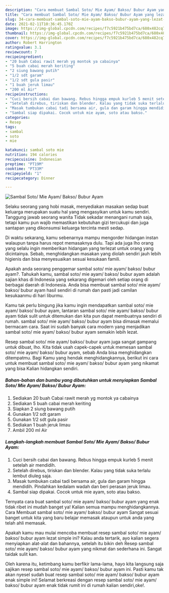```yaml
---
description: "Cara membuat Sambal Soto/ Mie Ayam/ Bakso/ Bubur Ayam yang lezat dan Mudah Dibuat"
title: "Cara membuat Sambal Soto/ Mie Ayam/ Bakso/ Bubur Ayam yang lezat dan Mudah Dibuat"
slug: 34-cara-membuat-sambal-soto-mie-ayam-bakso-bubur-ayam-yang-lezat-dan-mudah-dibuat
date: 2021-02-11T10:36:45.170Z
image: https://img-global.cpcdn.com/recipes/f7c5921b475bd7ca/680x482cq70/sambal-soto-mie-ayam-bakso-bubur-ayam-foto-resep-utama.jpg
thumbnail: https://img-global.cpcdn.com/recipes/f7c5921b475bd7ca/680x482cq70/sambal-soto-mie-ayam-bakso-bubur-ayam-foto-resep-utama.jpg
cover: https://img-global.cpcdn.com/recipes/f7c5921b475bd7ca/680x482cq70/sambal-soto-mie-ayam-bakso-bubur-ayam-foto-resep-utama.jpg
author: Robert Harrington
ratingvalue: 3.1
reviewcount: 7
recipeingredient:
- "20 buah Cabai rawit merah yg montok ya cabainya"
- "5 buah cabai merah keriting"
- "2 siung bawang putih"
- "1/2 sdt garam"
- "1/2 sdt gula pasir"
- "1 buah jeruk limau"
- "200 ml Air"
recipeinstructions:
- "Cuci bersih cabai dan bawang. Rebus hingga empuk kurleb 5 menit setelah air mendidih."
- "Setelah direbus, tiriskan dan blender. Kalau yang tidak suka terlalu lembut diuleg saja."
- "Masak tumbukan cabai tadi bersama air, gula dan garam hingga mendidih. Pindahkan kedalam wadah dan beri perasan jeruk limau."
- "Sambal siap dipakai. Cocok untuk mie ayam, soto atau bakso."
categories:
- Resep
tags:
- sambal
- soto
- mie

katakunci: sambal soto mie 
nutrition: 194 calories
recipecuisine: Indonesian
preptime: "PT19M"
cooktime: "PT33M"
recipeyield: "1"
recipecategory: Dinner

---
```



![Sambal Soto/ Mie Ayam/ Bakso/ Bubur Ayam](https://img-global.cpcdn.com/recipes/f7c5921b475bd7ca/680x482cq70/sambal-soto-mie-ayam-bakso-bubur-ayam-foto-resep-utama.jpg)

Selaku seorang yang hobi masak, menyediakan masakan sedap buat keluarga merupakan suatu hal yang mengasyikan untuk kamu sendiri. Tanggung jawab seorang  wanita Tidak sekadar menangani rumah saja, tetapi kamu pun wajib memastikan kebutuhan gizi tercukupi dan juga santapan yang dikonsumsi keluarga tercinta mesti sedap.

Di waktu  sekarang, kamu sebenarnya mampu mengorder hidangan instan walaupun tanpa harus repot memasaknya dulu. Tapi ada juga lho orang yang selalu ingin memberikan hidangan yang terlezat untuk orang yang dicintainya. Sebab, menghidangkan masakan yang diolah sendiri jauh lebih higienis dan bisa menyesuaikan sesuai kesukaan famili. 



Apakah anda seorang penggemar sambal soto/ mie ayam/ bakso/ bubur ayam?. Tahukah kamu, sambal soto/ mie ayam/ bakso/ bubur ayam adalah sajian khas di Indonesia yang sekarang digemari oleh setiap orang di berbagai daerah di Indonesia. Anda bisa membuat sambal soto/ mie ayam/ bakso/ bubur ayam hasil sendiri di rumah dan pasti jadi camilan kesukaanmu di hari liburmu.

Kamu tak perlu bingung jika kamu ingin mendapatkan sambal soto/ mie ayam/ bakso/ bubur ayam, lantaran sambal soto/ mie ayam/ bakso/ bubur ayam tidak sulit untuk ditemukan dan kita pun dapat membuatnya sendiri di rumah. sambal soto/ mie ayam/ bakso/ bubur ayam bisa dimasak memalui bermacam cara. Saat ini sudah banyak cara modern yang menjadikan sambal soto/ mie ayam/ bakso/ bubur ayam semakin lebih lezat.

Resep sambal soto/ mie ayam/ bakso/ bubur ayam juga sangat gampang untuk dibuat, lho. Kita tidak usah capek-capek untuk memesan sambal soto/ mie ayam/ bakso/ bubur ayam, sebab Anda bisa menghidangkan ditempatmu. Bagi Kamu yang hendak menghidangkannya, berikut ini cara untuk membuat sambal soto/ mie ayam/ bakso/ bubur ayam yang nikamat yang bisa Kalian hidangkan sendiri.

<!--inarticleads1-->

##### Bahan-bahan dan bumbu yang dibutuhkan untuk menyiapkan Sambal Soto/ Mie Ayam/ Bakso/ Bubur Ayam:

1. Sediakan 20 buah Cabai rawit merah yg montok ya cabainya
1. Sediakan 5 buah cabai merah keriting
1. Siapkan 2 siung bawang putih
1. Gunakan 1/2 sdt garam
1. Gunakan 1/2 sdt gula pasir
1. Sediakan 1 buah jeruk limau
1. Ambil 200 ml Air




<!--inarticleads2-->

##### Langkah-langkah membuat Sambal Soto/ Mie Ayam/ Bakso/ Bubur Ayam:

1. Cuci bersih cabai dan bawang. Rebus hingga empuk kurleb 5 menit setelah air mendidih.
1. Setelah direbus, tiriskan dan blender. Kalau yang tidak suka terlalu lembut diuleg saja.
1. Masak tumbukan cabai tadi bersama air, gula dan garam hingga mendidih. Pindahkan kedalam wadah dan beri perasan jeruk limau.
1. Sambal siap dipakai. Cocok untuk mie ayam, soto atau bakso.




Ternyata cara buat sambal soto/ mie ayam/ bakso/ bubur ayam yang enak tidak ribet ini mudah banget ya! Kalian semua mampu menghidangkannya. Cara Membuat sambal soto/ mie ayam/ bakso/ bubur ayam Sangat sesuai banget untuk kita yang baru belajar memasak ataupun untuk anda yang telah ahli memasak.

Apakah kamu mau mulai mencoba membuat resep sambal soto/ mie ayam/ bakso/ bubur ayam lezat simple ini? Kalau anda tertarik, ayo kalian segera menyiapkan alat-alat dan bahannya, setelah itu bikin deh Resep sambal soto/ mie ayam/ bakso/ bubur ayam yang nikmat dan sederhana ini. Sangat taidak sulit kan. 

Oleh karena itu, ketimbang kamu berfikir lama-lama, hayo kita langsung saja sajikan resep sambal soto/ mie ayam/ bakso/ bubur ayam ini. Pasti kamu tak akan nyesel sudah buat resep sambal soto/ mie ayam/ bakso/ bubur ayam enak simple ini! Selamat berkreasi dengan resep sambal soto/ mie ayam/ bakso/ bubur ayam enak tidak rumit ini di rumah kalian sendiri,oke!.

